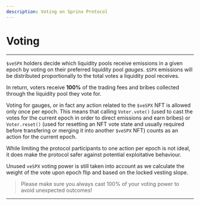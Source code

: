 ```yaml
---
description: Voting on Sprinx Protocol
---
```


# Voting
---

`$veSPX` holders decide which liquidity pools receive emissions in a given epoch by voting on their preferred liquidity pool _gauges_. `$SPX` emissions will be distributed proportionally to the total votes a liquidity pool receives.

In return, voters receive **100%** of the trading fees and bribes collected through the liquidity pool they vote for.

Voting for gauges, or in fact any action related to the `$veSPX` NFT is allowed only once per epoch. This means that calling `Voter.vote()` (used to cast the votes for the current epoch in order to direct emissions and earn bribes) or `Voter.reset()` (used for resetting an NFT vote state and usually required before transfering or merging it into another `$veSPX` NFT) counts as an action for the current epoch.

While limiting the protocol participants to one action per epoch is not ideal, it does make the protocol safer against potential exploitative behaviour.

Unused `veSPX` voting power is still taken into account as we calculate the weight of the vote upon epoch flip and based on the locked vesting slope.
 > Please make sure you always cast 100% of your voting power to avoid unexpected outcomes!

---